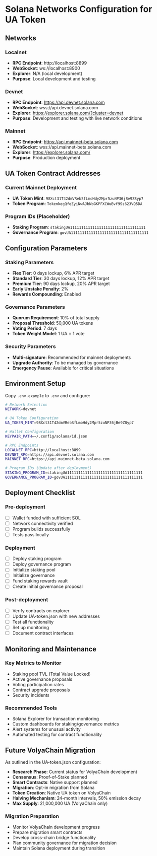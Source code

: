# Solana Networks Configuration for UA Token

## Networks

### Localnet
- **RPC Endpoint**: http://localhost:8899
- **WebSocket**: ws://localhost:8900
- **Explorer**: N/A (local development)
- **Purpose**: Local development and testing

### Devnet  
- **RPC Endpoint**: https://api.devnet.solana.com
- **WebSocket**: wss://api.devnet.solana.com
- **Explorer**: https://explorer.solana.com/?cluster=devnet
- **Purpose**: Development and testing with live network conditions

### Mainnet
- **RPC Endpoint**: https://api.mainnet-beta.solana.com
- **WebSocket**: wss://api.mainnet-beta.solana.com  
- **Explorer**: https://explorer.solana.com/
- **Purpose**: Production deployment

## UA Token Contract Addresses

### Current Mainnet Deployment
- **UA Token Mint**: `98Xct31T42dmVRebSfLmoHdy2Mpr5zuNP36jBe9Z8yp7`
- **Token Program**: `TokenkegQfeZyiNwAJbNbGKPFXCWuBvf9Ss623VQ5DA`

### Program IDs (Placeholder)
- **Staking Program**: `stakingUA1111111111111111111111111111111111`
- **Governance Program**: `govUA11111111111111111111111111111111111`

## Configuration Parameters

### Staking Parameters
- **Flex Tier**: 0 days lockup, 6% APR target
- **Standard Tier**: 30 days lockup, 12% APR target  
- **Premium Tier**: 90 days lockup, 20% APR target
- **Early Unstake Penalty**: 2%
- **Rewards Compounding**: Enabled

### Governance Parameters
- **Quorum Requirement**: 10% of total supply
- **Proposal Threshold**: 50,000 UA tokens
- **Voting Period**: 7 days
- **Token Weight Model**: 1 UA = 1 vote

### Security Parameters
- **Multi-signature**: Recommended for mainnet deployments
- **Upgrade Authority**: To be managed by governance
- **Emergency Pause**: Available for critical situations

## Environment Setup

Copy `.env.example` to `.env` and configure:

```bash
# Network Selection
NETWORK=devnet

# UA Token Configuration  
UA_TOKEN_MINT=98Xct31T42dmVRebSfLmoHdy2Mpr5zuNP36jBe9Z8yp7

# Wallet Configuration
KEYPAIR_PATH=~/.config/solana/id.json

# RPC Endpoints
LOCALNET_RPC=http://localhost:8899
DEVNET_RPC=https://api.devnet.solana.com
MAINNET_RPC=https://api.mainnet-beta.solana.com

# Program IDs (Update after deployment)
STAKING_PROGRAM_ID=stakingUA1111111111111111111111111111111111
GOVERNANCE_PROGRAM_ID=govUA11111111111111111111111111111111111
```

## Deployment Checklist

### Pre-deployment
- [ ] Wallet funded with sufficient SOL
- [ ] Network connectivity verified
- [ ] Program builds successfully
- [ ] Tests pass locally

### Deployment
- [ ] Deploy staking program
- [ ] Deploy governance program
- [ ] Initialize staking pool
- [ ] Initialize governance
- [ ] Fund staking rewards vault
- [ ] Create initial governance proposal

### Post-deployment
- [ ] Verify contracts on explorer
- [ ] Update UA-token.json with new addresses
- [ ] Test all functionality
- [ ] Set up monitoring
- [ ] Document contract interfaces

## Monitoring and Maintenance

### Key Metrics to Monitor
- Staking pool TVL (Total Value Locked)
- Active governance proposals
- Voting participation rates
- Contract upgrade proposals
- Security incidents

### Recommended Tools
- Solana Explorer for transaction monitoring
- Custom dashboards for staking/governance metrics
- Alert systems for unusual activity
- Automated testing for contract functionality

## Future VolyaChain Migration

As outlined in the UA-token.json configuration:

- **Research Phase**: Current status for VolyaChain development
- **Consensus**: Proof-of-Stake planned
- **Smart Contracts**: Native support planned
- **Migration**: Opt-in migration from Solana
- **Token Creation**: Native UA token on VolyaChain
- **Halving Mechanism**: 24-month intervals, 50% emission decay
- **Max Supply**: 21,000,000 UA (VolyaChain only)

### Migration Preparation
- Monitor VolyaChain development progress
- Prepare migration smart contracts
- Develop cross-chain bridge functionality
- Plan community governance for migration decision
- Maintain Solana deployment during transition